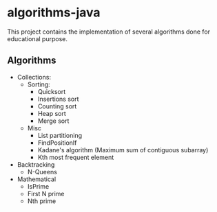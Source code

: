 # algorithms-java

This project contains the implementation of several algorithms done for educational purpose.

## Algorithms

* Collections:
    * Sorting:
        * Quicksort
        * Insertions sort
        * Counting sort
        * Heap sort
        * Merge sort
    * Misc
        * List partitioning
        * FindPositionIf
        * Kadane's algorithm (Maximum sum of contiguous subarray)
        * Kth most frequent element
* Backtracking
    * N-Queens
* Mathematical
    * IsPrime
    * First N prime
    * Nth prime


